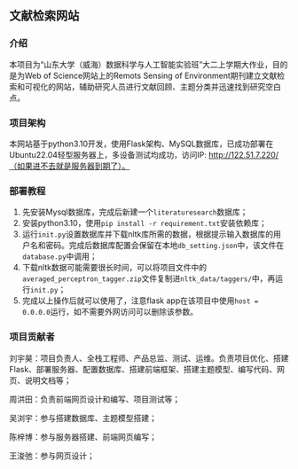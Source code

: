 ## 文献检索网站

### 介绍
本项目为“山东大学（威海）数据科学与人工智能实验班”大二上学期大作业，目的是为Web of Science网站上的Remots Sensing of Environment期刊建立文献检索和可视化的网站，辅助研究人员进行文献回顾、主题分类并迅速找到研究空白点。

### 项目架构
本网站基于python3.10开发，使用Flask架构、MySQL数据库，已成功部署在Ubuntu22.04轻型服务器上，多设备测试均成功，访问IP: http://122.51.7.220/（如果进不去就是服务器到期了）。


### 部署教程

1.  先安装Mysql数据库，完成后新建一个`literaturesearch`数据库；
2.  安装python3.10，使用`pip install -r requirement.txt`安装依赖库；
3.  运行`init.py`设置数据库并下载nltk库所需的数据，根据提示输入数据库的用户名和密码。完成后数据库配置会保留在本地`db_setting.json`中，该文件在`database.py`中调用；
4.  下载nltk数据可能需要很长时间，可以将项目文件中的`averaged_perceptron_tagger.zip`文件复制进`nltk_data/taggers/`中，再运行`init.py`；
5.  完成以上操作后就可以使用了，注意flask app在该项目中使用`host = 0.0.0.0`运行，如不需要外网访问可以删除该参数。

### 项目贡献者

刘宇昊：项目负责人、全栈工程师、产品总监、测试、运维。负责项目优化、搭建Flask、部署服务器、配置数据库、搭建前端框架、搭建主题模型、编写代码、网页、说明文档等；

周洪田：负责前端网页设计和编写、项目测试等；

吴浏宇：参与搭建数据库、主题模型搭建；

陈梓博：参与服务器搭建、前端网页编写；

王浚弛：参与网页设计；
